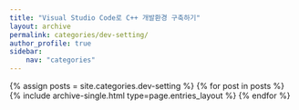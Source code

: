 ```yaml
---
title: "Visual Studio Code로 C++ 개발환경 구축하기"
layout: archive
permalink: categories/dev-setting/
author_profile: true
sidebar: 
    nav: "categories"
---
```


{% assign posts = site.categories.dev-setting %}
{% for post in posts %} {% include archive-single.html type=page.entries_layout %} {% endfor %}

